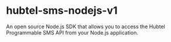 # hubtel-sms-nodejs-v1
An open source Node.js SDK that allows you to access the Hubtel Programmable SMS API from your Node.js application.
